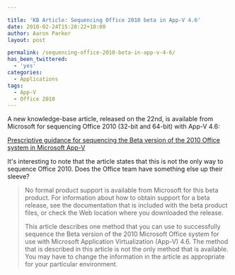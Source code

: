 ```yaml
---

title: 'KB Article: Sequencing Office 2010 beta in App-V 4.6'
date: 2010-02-24T15:28:22+10:00
author: Aaron Parker
layout: post

permalink: /sequencing-office-2010-beta-in-app-v-4-6/
has_been_twittered:
  - 'yes'
categories:
  - Applications
tags:
  - App-V
  - Office 2010
---
```

A new knowledge-base article, released on the 22nd, is available from Microsoft for sequencing Office 2010 (32-bit and 64-bit) with App-V 4.6:

<a href="http://support.microsoft.com/kb/980861" mce_href="http://support.microsoft.com/kb/980861">Prescriptive guidance for sequencing the Beta version of the 2010 Office system in Microsoft App-V</a>

It's interesting to note that the article states that this is not the only way to sequence Office 2010. Does the Office team have something else up their sleeve?

> No formal product support is available from Microsoft for this beta product. For information about how to obtain support for a beta release, see the documentation that is included with the beta product files, or check the Web location where you downloaded the release.
> 
> This article describes one method that you can use to successfully sequence the Beta version of the 2010 Microsoft Office system for use with Microsoft Application Virtualization (App-V) 4.6. The method that is described in this article is not the only method that is available. You may have to change the information in the article as appropriate for your particular environment.